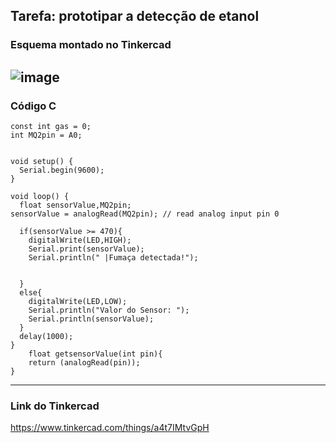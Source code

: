 ## Tarefa: prototipar a detecção de etanol
### Esquema montado no Tinkercad
![image](https://github.com/luizkeng/IC-Igor_Goncalves/blob/main/Arduino%20da%20aula%20de%20ic.png)
---
### Código C
```int LED = A1;
const int gas = 0;
int MQ2pin = A0;


void setup() {
  Serial.begin(9600);
}

void loop() {
  float sensorValue,MQ2pin;
sensorValue = analogRead(MQ2pin); // read analog input pin 0

  if(sensorValue >= 470){
    digitalWrite(LED,HIGH);
    Serial.print(sensorValue);
    Serial.println(" |Fumaça detectada!");
    
  
  }
  else{
  	digitalWrite(LED,LOW);
    Serial.println("Valor do Sensor: ");
    Serial.println(sensorValue);
  } 
  delay(1000);
}
	float getsensorValue(int pin){
  	return (analogRead(pin));
}
```
---
### Link do Tinkercad 
https://www.tinkercad.com/things/a4t7IMtvGpH

